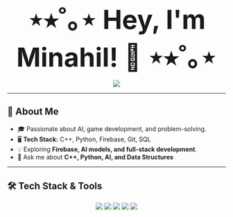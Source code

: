 <!-- Static Header with Typing Animation -->
<p align="center">
  <strong><span style="font-size: 60px;">⋆⭒˚｡⋆ Hey, I'm Minahil! 🎀 ⋆⭒˚｡⋆</span></strong>
</p>

<p align="center">
  <img src="https://readme-typing-svg.herokuapp.com/?lines=C++,+Python+Programmer;AI+Enthusiast;Game+Developer;Always+learning+new+things!&center=true&color=FF1493&size=22">
</p>

---

## 👋 **About Me**
- 🎓 Passionate about AI, game development, and problem-solving. 
- 🖥️ **Tech Stack:** C++, Python, Firebase, Git, SQL   
- 💡 Exploring **Firebase, AI models, and full-stack development**.  
- 📌 Ask me about **C++, Python, AI, and Data Structures** 

---

## 🛠 **Tech Stack & Tools**
<p align="center">
  <img src="https://img.shields.io/badge/C++-blue?style=for-the-badge&logo=cplusplus&logoColor=white">
  <img src="https://img.shields.io/badge/Python-yellow?style=for-the-badge&logo=python&logoColor=white">
  <img src="https://img.shields.io/badge/Firebase-orange?style=for-the-badge&logo=firebase">
  <img src="https://img.shields.io/badge/Git-F05032?style=for-the-badge&logo=git&logoColor=white">
  <img src="https://img.shields.io/badge/Linux-black?style=for-the-badge&logo=linux&logoColor=white">
</p>
